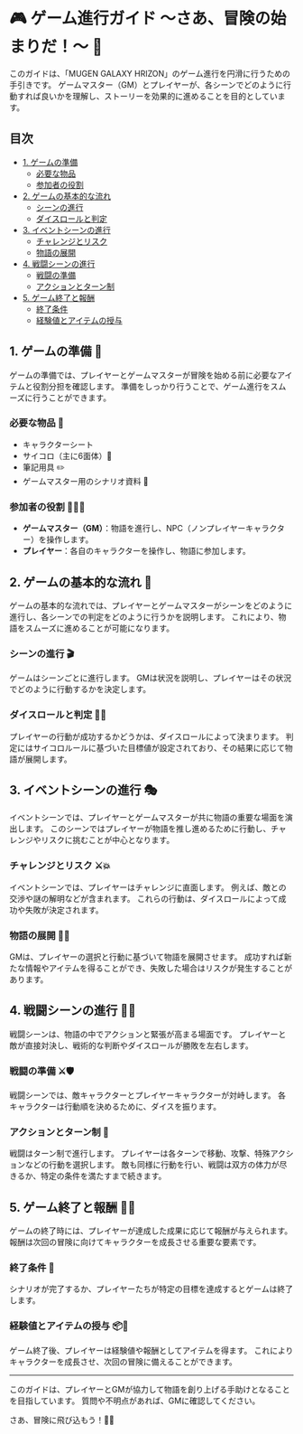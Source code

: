 # 🎮 ゲーム進行ガイド ～さあ、冒険の始まりだ！～ 🚀

このガイドは、「MUGEN GALAXY HRIZON」のゲーム進行を円滑に行うための手引きです。
ゲームマスター（GM）とプレイヤーが、各シーンでどのように行動すれば良いかを理解し、ストーリーを効果的に進めることを目的としています。

## 目次

- [1. ゲームの準備](#1-ゲームの準備)
  - [必要な物品](#必要な物品)
  - [参加者の役割](#参加者の役割)
- [2. ゲームの基本的な流れ](#2-ゲームの基本的な流れ)
  - [シーンの進行](#シーンの進行)
  - [ダイスロールと判定](#ダイスロールと判定)
- [3. イベントシーンの進行](#3-イベントシーンの進行)
  - [チャレンジとリスク](#チャレンジとリスク)
  - [物語の展開](#物語の展開)
- [4. 戦闘シーンの進行](#4-戦闘シーンの進行)
  - [戦闘の準備](#戦闘の準備)
  - [アクションとターン制](#アクションとターン制)
- [5. ゲーム終了と報酬](#5-ゲーム終了と報酬)
  - [終了条件](#終了条件)
  - [経験値とアイテムの授与](#経験値とアイテムの授与)

## 1. ゲームの準備 💼

ゲームの準備では、プレイヤーとゲームマスターが冒険を始める前に必要なアイテムと役割分担を確認します。
準備をしっかり行うことで、ゲーム進行をスムーズに行うことができます。

### 必要な物品 📝

- キャラクターシート
- サイコロ（主に6面体）🎲
- 筆記用具 ✏️
- ゲームマスター用のシナリオ資料 📜

### 参加者の役割 🧑‍🤝‍🧑

- **ゲームマスター（GM）**：物語を進行し、NPC（ノンプレイヤーキャラクター）を操作します。
- **プレイヤー**：各自のキャラクターを操作し、物語に参加します。

## 2. ゲームの基本的な流れ 🌌

ゲームの基本的な流れでは、プレイヤーとゲームマスターがシーンをどのように進行し、各シーンでの判定をどのように行うかを説明します。
これにより、物語をスムーズに進めることが可能になります。

### シーンの進行 🎬

ゲームはシーンごとに進行します。
GMは状況を説明し、プレイヤーはその状況でどのように行動するかを決定します。

### ダイスロールと判定 🎲✨

プレイヤーの行動が成功するかどうかは、ダイスロールによって決まります。
判定にはサイコロルールに基づいた目標値が設定されており、その結果に応じて物語が展開します。

## 3. イベントシーンの進行 🎭

イベントシーンでは、プレイヤーとゲームマスターが共に物語の重要な場面を演出します。
このシーンではプレイヤーが物語を推し進めるために行動し、チャレンジやリスクに挑むことが中心となります。

### チャレンジとリスク ⚔️💥

イベントシーンでは、プレイヤーはチャレンジに直面します。
例えば、敵との交渉や謎の解明などが含まれます。
これらの行動は、ダイスロールによって成功や失敗が決定されます。

### 物語の展開 📖✨

GMは、プレイヤーの選択と行動に基づいて物語を展開させます。
成功すれば新たな情報やアイテムを得ることができ、失敗した場合はリスクが発生することがあります。

## 4. 戦闘シーンの進行 🥊🔥

戦闘シーンは、物語の中でアクションと緊張が高まる場面です。
プレイヤーと敵が直接対決し、戦術的な判断やダイスロールが勝敗を左右します。

### 戦闘の準備 ⚔️🛡️

戦闘シーンでは、敵キャラクターとプレイヤーキャラクターが対峙します。
各キャラクターは行動順を決めるために、ダイスを振ります。

### アクションとターン制 🔄

戦闘はターン制で進行します。
プレイヤーは各ターンで移動、攻撃、特殊アクションなどの行動を選択します。
敵も同様に行動を行い、戦闘は双方の体力が尽きるか、特定の条件を満たすまで続きます。

## 5. ゲーム終了と報酬 🎁✨

ゲームの終了時には、プレイヤーが達成した成果に応じて報酬が与えられます。
報酬は次回の冒険に向けてキャラクターを成長させる重要な要素です。

### 終了条件 🏁

シナリオが完了するか、プレイヤーたちが特定の目標を達成するとゲームは終了します。

### 経験値とアイテムの授与 📦💎

ゲーム終了後、プレイヤーは経験値や報酬としてアイテムを得ます。
これによりキャラクターを成長させ、次回の冒険に備えることができます。

---

このガイドは、プレイヤーとGMが協力して物語を創り上げる手助けとなることを目指しています。
質問や不明点があれば、GMに確認してください。

さあ、冒険に飛び込もう！🚀✨